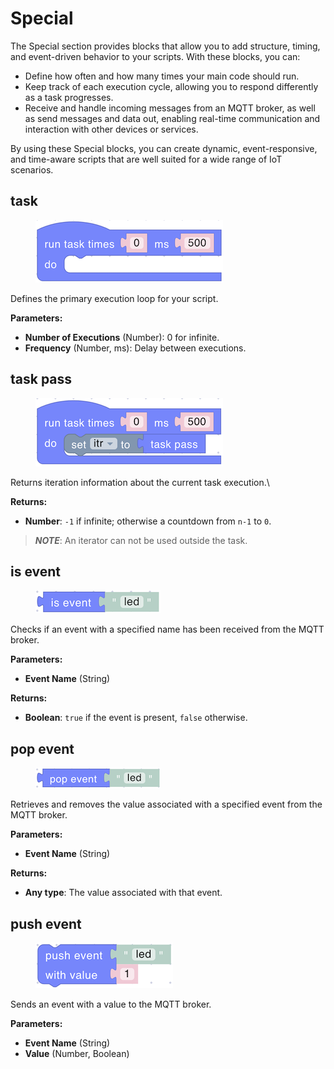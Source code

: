 # Special

The Special section provides blocks that allow you to add structure, timing, and event-driven behavior to your scripts. With these blocks, you can:

* Define how often and how many times your main code should run.
* Keep track of each execution cycle, allowing you to respond differently as a task progresses.
* Receive and handle incoming messages from an MQTT broker, as well as send messages and data out, enabling real-time communication and interaction with other devices or services.

By using these Special blocks, you can create dynamic, event-responsive, and time-aware scripts that are well suited for a wide range of IoT scenarios.

## task

<figure><img src="../../.gitbook/assets/special_main.png" alt=""></figure>

Defines the primary execution loop for your script.

**Parameters:**

* **Number of Executions** (Number): 0 for infinite.
* **Frequency** (Number, ms): Delay between executions.

## task pass

<figure><img src="../../.gitbook/assets/special_iterator.png" alt=""></figure>

Returns iteration information about the current task execution.\\

**Returns:**

* **Number**: `-1` if infinite; otherwise a countdown from `n-1` to `0`.

> _**NOTE**_: An iterator can not be used outside the task.

## is event

<figure><img src="../../.gitbook/assets/special_is_event.png" alt=""></figure>

Checks if an event with a specified name has been received from the MQTT broker.

**Parameters:**

* **Event Name** (String)

**Returns:**

* **Boolean**: `true` if the event is present, `false` otherwise.

## pop event

<figure><img src="../../.gitbook/assets/special_pop_event.png" alt=""></figure>

Retrieves and removes the value associated with a specified event from the MQTT broker.

**Parameters:**

* **Event Name** (String)

**Returns:**

* **Any type**: The value associated with that event.

## push event

<figure><img src="../../.gitbook/assets/special_push_event.png" alt=""></figure>

Sends an event with a value to the MQTT broker.

**Parameters:**

* **Event Name** (String)
* **Value** (Number, Boolean)
